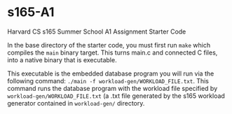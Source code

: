 # s165-A1
Harvard CS s165 Summer School A1 Assignment Starter Code

In the base directory of the starter code, you must first run `make` which compiles the `main` binary target. 
This turns main.c and connected C files, into a native binary that is executable. 

This executable is the embedded database program you will run via the following command:
`./main -f workload-gen/WORKLOAD_FILE.txt`.
This command runs the database program with the workload file specified by `workload-gen/WORKLOAD_FILE.txt` (a .txt file generated by the s165 workload generator contained in `workload-gen/` directory.
